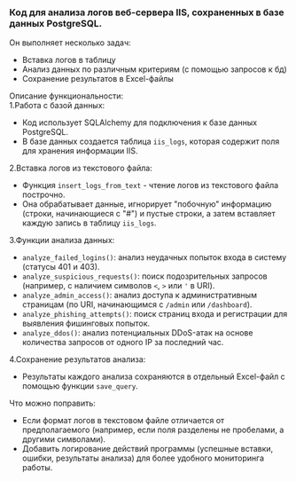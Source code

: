 <h3> Код для анализа логов веб-сервера IIS, сохраненных в базе данных PostgreSQL. </h3>

Он выполняет несколько задач: <br />
- Вставка логов в таблицу
- Анализ данных по различным критериям (с помощью запросов к бд)
- Сохранение результатов в Excel-файлы

Описание функциональности:<br />
1.Работа с базой данных:<br />
- Код использует SQLAlchemy для подключения к базе данных PostgreSQL.<br />
- В базе данных создается таблица `iis_logs`, которая содержит поля для хранения информации IIS.<br />

2.Вставка логов из текстового файла:
- Функция `insert_logs_from_text` - чтение логов из текстового файла построчно.
- Она обрабатывает данные, игнорирует "побочную" информацию (строки, начинающиеся с "#") и пустые строки, а затем вставляет каждую запись в таблицу `iis_logs`.

3.Функции анализа данных:
- `analyze_failed_logins()`: анализ неудачных попыток входа в систему (статусы 401 и 403).
- `analyze_suspicious_requests()`: поиск подозрительных запросов (например, с наличием символов `<`, `>` или `'` в URI).
- `analyze_admin_access()`: анализ доступа к административным страницам (по URI, начинающимся с `/admin` или `/dashboard`).
- `analyze_phishing_attempts()`: поиск страниц входа и регистрации для выявления фишинговых попыток.
- `analyze_ddos()`: анализ потенциальных DDoS-атак на основе количества запросов от одного IP за последний час.

4.Сохранение результатов анализа:
- Результаты каждого анализа сохраняются в отдельный Excel-файл с помощью функции `save_query`.

Что можно поправить:
- Если формат логов в текстовом файле отличается от предполагаемого (например, если поля разделены не пробелами, а другими символами).
- Добавить логирование действий программы (успешные вставки, ошибки, результаты анализа) для более удобного мониторинга работы.

